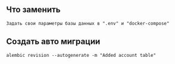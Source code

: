 ## Что заменить
    Задать свои параметры базы данных в ".env" и "docker-compose"

## Создать авто миграции

    alembic revision --autogenerate -m "Added account table"